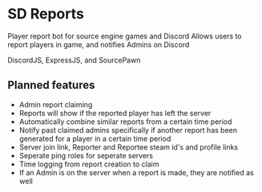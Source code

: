 # SD Reports
Player report bot for source engine games and Discord
Allows users to report players in game, and notifies Admins on Discord

DiscordJS, ExpressJS, and SourcePawn

## Planned features
- Admin report claiming
- Reports will show if the reported player has left the server
- Automatically combine similar reports from a certain time period
- Notify past claimed admins specifically if another report has been generated for a player in a certain time period
- Server join link, Reporter and Reportee steam id's and profile links
- Seperate ping roles for seperate servers
- Time logging from report creation to claim
- If an Admin is on the server when a report is made, they are notified as well
